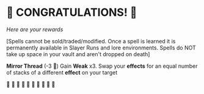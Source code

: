 # :sparkler: CONGRATULATIONS! :sparkler: 
*Here are your rewards*

[Spells cannot be sold/traded/modified. Once a spell is learned it is permanently available in Slayer Runs and lore environments. Spells do NOT take up space in your vault and aren't dropped on death]

**Mirror Thread** (-3 :large_blue_diamond:) Gain __Weak__ x3. Swap your __effects__ for an equal number of stacks of a different __effect__ on your target

:sparkler: :sparkler: :sparkler: :sparkler: :sparkler: :sparkler: :sparkler: :sparkler: :sparkler: :sparkler: 